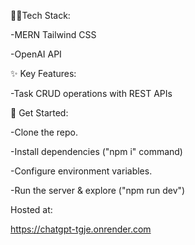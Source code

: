 👨‍💻Tech Stack:

-MERN Tailwind CSS

-OpenAI API

✨ Key Features:

-Task CRUD operations with REST APIs

🚀 Get Started:

-Clone the repo.

-Install dependencies ("npm i" command)

-Configure environment variables.

-Run the server & explore ("npm run dev")

Hosted at:

https://chatgpt-tgje.onrender.com

